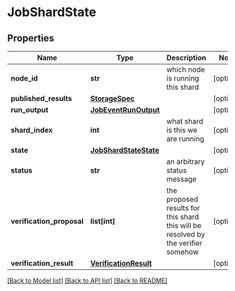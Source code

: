# JobShardState

## Properties
Name | Type | Description | Notes
------------ | ------------- | ------------- | -------------
**node_id** | **str** | which node is running this shard | [optional] 
**published_results** | [**StorageSpec**](StorageSpec.md) |  | [optional] 
**run_output** | [**JobEventRunOutput**](JobEventRunOutput.md) |  | [optional] 
**shard_index** | **int** | what shard is this we are running | [optional] 
**state** | [**JobShardStateState**](JobShardStateState.md) |  | [optional] 
**status** | **str** | an arbitrary status message | [optional] 
**verification_proposal** | **list[int]** | the proposed results for this shard this will be resolved by the verifier somehow | [optional] 
**verification_result** | [**VerificationResult**](VerificationResult.md) |  | [optional] 

[[Back to Model list]](../README.md#documentation-for-models) [[Back to API list]](../README.md#documentation-for-api-endpoints) [[Back to README]](../README.md)


